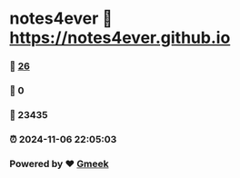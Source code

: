 # notes4ever :link: https://notes4ever.github.io 
### :page_facing_up: [26](https://notes4ever.github.io/tag.html) 
### :speech_balloon: 0 
### :hibiscus: 23435 
### :alarm_clock: 2024-11-06 22:05:03 
### Powered by :heart: [Gmeek](https://github.com/Meekdai/Gmeek)
